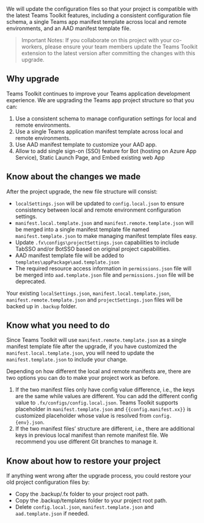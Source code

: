 We will update the configuration files so that your project is compatible with the latest Teams Toolkit features, including a consistent configuration file schema, a single Teams app manifest template across local and remote environments, and an AAD manifest template file.

> Important Notes: If you collaborate on this project with your co-workers, please ensure your team members update the Teams Toolkit extension to the latest version after committing the changes with this upgrade.

## Why upgrade
Teams Toolkit continues to improve your Teams application development experience. We are upgrading the Teams app project structure so that you can:
1. Use a consistent schema to manage configuration settings for local and remote environments.
1. Use a single Teams application manifest template across local and remote environments.
1. Use AAD manifest template to customize your AAD app.
1. Allow to add single sign-on (SSO) feature for Bot (hosting on Azure App Service), Static Launch Page, and Embed existing web App

## Know about the changes we made
After the project upgrade, the new file structure will consist:
* `localSettings.json` will be updated to `config.local.json` to ensure consistency between local and remote environment configuration settings.
* `manifest.local.template.json` and `manifest.remote.template.json` will be merged into a single manifest template file named `manifest.template.json` to make managing manifest template files easy.
* Update `.fx\configs\projectSettings.json` capabilities to include TabSSO and/or BotSSO based on original project capabilities.
* AAD manifest template file will be added to `templates\appPackage\aad.template.json`
* The required resource access information in `permissions.json` file will be merged into `aad.template.json` file and `permissions.json` file will be deprecated.

Your existing `localSettings.json`, `manifest.local.template.json`, `manifest.remote.template.json` and `projectSettings.json` files will be backed up in `.backup` folder.

## Know what you need to do
Since Teams Toolkit will use `manifest.remote.template.json` as a single manifest template file after the upgrade, if you have customized the `manifest.local.template.json`, you will need to update the `manifest.template.json` to include your change.

Depending on how different the local and remote manifests are, there are two options you can do to make your project work as before.
1. If the two manifest files only have config value difference, i.e., the keys are the same while values are different. You can add the different config value to `.fx/configs/config.local.json`. Teams Toolkit supports placeholder in `manifest.template.json` and `{{config.manifest.xx}}` is customized placeholder whose value is resolved from `config.{env}.json`.
2. If the two manifest files’ structure are different, i.e., there are additional keys in previous local manifest than remote manifest file. We recommend you use different Git branches to manage it.

## Know about how to restore your project
If anything went wrong after the upgrade process, you could restore your old project configuration files by:
* Copy the .backup/.fx folder to your project root path.
* Copy the .backup/templates folder to your project root path.
* Delete `config.local.json`, `manifest.template.json` and `aad.template.json` if needed.
